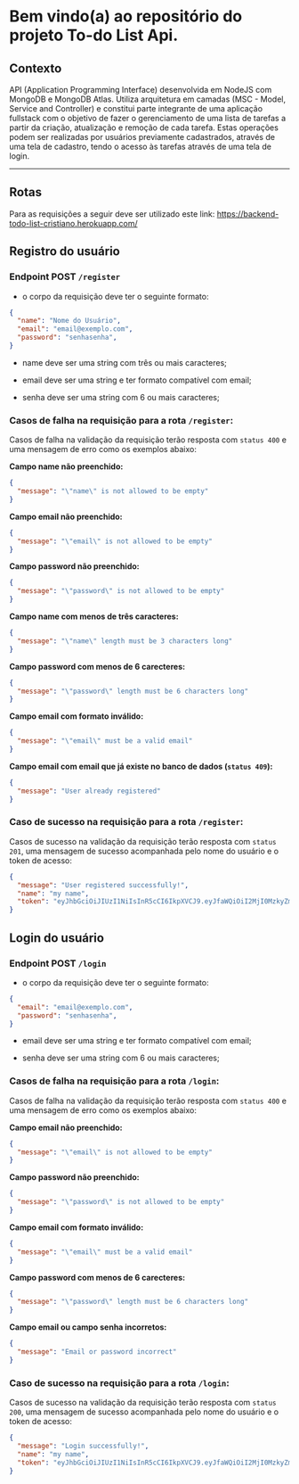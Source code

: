 # Bem vindo(a) ao repositório do projeto To-do List Api.

## Contexto

API (Application Programming Interface) desenvolvida em NodeJS com MongoDB e MongoDB Atlas. Utiliza arquitetura em camadas (MSC - Model, Service and Controller) e constitui parte integrante de uma aplicação fullstack com o objetivo de fazer o gerenciamento de uma lista de tarefas a partir da criação, atualização e remoção de cada tarefa. Estas operações podem ser realizadas por usuários previamente cadastrados, através de uma tela de cadastro, tendo o acesso às tarefas através de uma tela de login.

------------

## Rotas

Para as requisições a seguir deve ser utilizado este link: https://backend-todo-list-cristiano.herokuapp.com/

## Registro do usuário

### Endpoint POST <code>/register</code>

* o corpo da requisição deve ter o seguinte formato:

```json
{
  "name": "Nome do Usuário",
  "email": "email@exemplo.com",
  "password": "senhasenha",
}
```
* name deve ser uma string com três ou mais caracteres;

* email deve ser uma string e ter formato compatível com email;

* senha deve ser uma string com 6 ou mais caracteres;


### Casos de falha na requisição para a rota <code>/register</code>:

Casos de falha na validação da requisição terão resposta com <code>status 400</code> e uma mensagem de erro como os exemplos abaixo:

<strong>Campo name não preenchido:</strong>
```json
{
  "message": "\"name\" is not allowed to be empty"
}
```

<strong>Campo email não preenchido:</strong>
```json
{
  "message": "\"email\" is not allowed to be empty"
}
```

<strong>Campo password não preenchido:</strong>
```json
{
  "message": "\"password\" is not allowed to be empty"
}
```

<strong>Campo name com menos de três caracteres:</strong>
```json
{
  "message": "\"name\" length must be 3 characters long"
}
```

<strong>Campo password com menos de 6 carecteres:</strong>
```json
{
  "message": "\"password\" length must be 6 characters long"
}
```

<strong>Campo email com formato inválido:</strong>
```json
{
  "message": "\"email\" must be a valid email"
}
```

<strong>Campo email com email que já existe no banco de dados (<code>status 409</code>):</strong>
```json
{
  "message": "User already registered"
}
```

### Caso de sucesso na requisição para a rota <code>/register</code>:

Casos de sucesso na validação da requisição terão resposta com <code>status 201</code>, uma mensagem de sucesso acompanhada pelo nome do usuário e o token de acesso:

```json
{
  "message": "User registered successfully!",
  "name": "my name",
  "token": "eyJhbGciOiJIUzI1NiIsInR5cCI6IkpXVCJ9.eyJfaWQiOiI2MjI0MzkyZmNkYzVhODE4NGUxZDM0NmIiLCJuYW1lIjoiYXNkc2FkdyIsImVtYWlsIjoibGxsLWNjcmlzdGlhbm5vQGdtYWlsLmNvbSIsImlhdCI6MTY0NjU0MTEwNCwiZXhwIjoxNjQ3NzUwNzA0fQ.IJmBCQLwpqgMIczzYSO5t3FFqcNTVdmtN-k2WNar2ls"
}
```

## Login do usuário

### Endpoint POST <code>/login</code>

* o corpo da requisição deve ter o seguinte formato:

```json
{
  "email": "email@exemplo.com",
  "password": "senhasenha",
}
```

* email deve ser uma string e ter formato compatível com email;

* senha deve ser uma string com 6 ou mais caracteres;

### Casos de falha na requisição para a rota <code>/login</code>:

Casos de falha na validação da requisição terão resposta com <code>status 400</code> e uma mensagem de erro como os exemplos abaixo:

<strong>Campo email não preenchido:</strong>
```json
{
  "message": "\"email\" is not allowed to be empty"
}
```

<strong>Campo password não preenchido:</strong>
```json
{
  "message": "\"password\" is not allowed to be empty"
}
```


<strong>Campo email com formato inválido:</strong>
```json
{
  "message": "\"email\" must be a valid email"
}
```

<strong>Campo password com menos de 6 carecteres:</strong>
```json
{
  "message": "\"password\" length must be 6 characters long"
}
```


<strong>Campo email ou campo senha incorretos:</strong>
```json
{
  "message": "Email or password incorrect"
}
```

### Caso de sucesso na requisição para a rota <code>/login</code>:

Casos de sucesso na validação da requisição terão resposta com <code>status 200</code>, uma mensagem de sucesso acompanhada pelo nome do usuário e o token de acesso:

```json
{
  "message": "Login successfully!",
  "name": "my name",
  "token": "eyJhbGciOiJIUzI1NiIsInR5cCI6IkpXVCJ9.eyJfaWQiOiI2MjI0MzkyZmNkYzVhODE4NGUxZDM0NmIiLCJuYW1lIjoiYXNkc2FkdyIsImVtYWlsIjoibGxsLWNjcmlzdGlhbm5vQGdtYWlsLmNvbSIsImlhdCI6MTY0NjU0MTEwNCwiZXhwIjoxNjQ3NzUwNzA0fQ.IJmBCQLwpqgMIczzYSO5t3FFqcNTVdmtN-k2WNar2ls"
}
```
